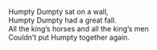 Humpty Dumpty sat on a wall,  
Humpty Dumpty had a great fall.  
All the king’s horses and all the king’s men  
Couldn’t put Humpty together again.  

